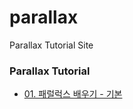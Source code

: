# parallax
Parallax Tutorial Site
### Parallax Tutorial
* [01. 패럴럭스 배우기 - 기본](https://ciellapluie.github.io/parallax_basic/parallax01.html)
